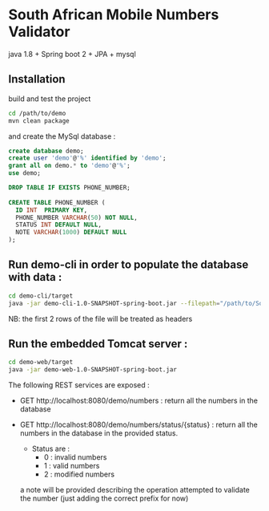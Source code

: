 # South African Mobile Numbers Validator #

java 1.8 + Spring boot 2 + JPA + mysql



## **Installation** ##

build and test the project

```bash
cd /path/to/demo
mvn clean package
```


and create the MySql database :

```sql
create database demo;
create user 'demo'@'%' identified by 'demo';
grant all on demo.* to 'demo'@'%';
use demo;

DROP TABLE IF EXISTS PHONE_NUMBER;
  
CREATE TABLE PHONE_NUMBER (
  ID INT  PRIMARY KEY,
  PHONE_NUMBER VARCHAR(50) NOT NULL,
  STATUS INT DEFAULT NULL,
  NOTE VARCHAR(1000) DEFAULT NULL
);

```

 
## **Run demo-cli in order to populate the database with data :** ##
```bash
cd demo-cli/target
java -jar demo-cli-1.0-SNAPSHOT-spring-boot.jar --filepath="/path/to/South_African_Mobile_Numbers.csv" 
```
NB: the first 2 rows of the file will be treated as headers


## **Run the embedded Tomcat server :** ##
```bash
cd demo-web/target
java -jar demo-web-1.0-SNAPSHOT-spring-boot.jar
```

The following REST services are exposed :

- GET http://localhost:8080/demo/numbers : return all the numbers in the database
- GET http://localhost:8080/demo/numbers/status/{status} : return all the numbers in the database in the provided status.

	- Status are :
		- 0 : invalid numbers
		- 1 : valid numbers
		- 2 : modified numbers
	
	a note will be provided describing the operation attempted to validate the number (just adding the correct prefix for now) 

